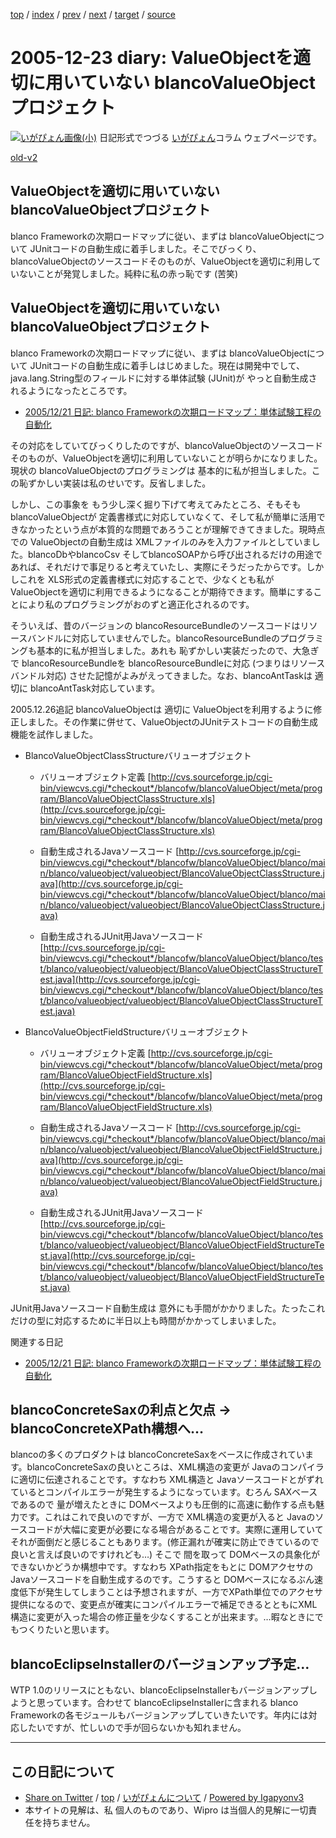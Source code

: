 [top](../index.html) 
 / [index](index.html) 
 / [prev](ig051221.html) 
 / [next](ig051227.html) 
 / [target](http://www.igapyon.jp/igapyon/diary/2005/ig051223.html) 
 / [source](https://github.com/igapyon/diary/blob/master/2005/ig051223.src.md) 

2005-12-23 diary: ValueObjectを適切に用いていない blancoValueObjectプロジェクト
=====================================================================================================
[![いがぴょん画像(小)](http://www.igapyon.jp/igapyon/diary/images/iga200306s.jpg "いがぴょん")](http://www.igapyon.jp/igapyon/diary/memo/memoigapyon.html) 日記形式でつづる [いがぴょん](http://www.igapyon.jp/igapyon/diary/memo/memoigapyon.html)コラム ウェブページです。

[old-v2](ig051223-orig.html)

## ValueObjectを適切に用いていない blancoValueObjectプロジェクト

blanco Frameworkの次期ロードマップに従い、まずは blancoValueObjectについて JUnitコードの自動生成に着手しました。そこでびっくり、blancoValueObjectのソースコードそのものが、ValueObjectを適切に利用していないことが発覚しました。純粋に私の赤っ恥です (苦笑)


## ValueObjectを適切に用いていない blancoValueObjectプロジェクト

blanco Frameworkの次期ロードマップに従い、まずは blancoValueObjectについて JUnitコードの自動生成に着手しはじめました。現在は開発中でして、java.lang.String型のフィールドに対する単体試験
(JUnit)が やっと自動生成されるようになったところです。

* [2005/12/21 日記: blanco Frameworkの次期ロードマップ：単体試験工程の自動化](ig051221.html)

その対応をしていてびっくりしたのですが、blancoValueObjectのソースコードそのものが、ValueObjectを適切に利用していないことが明らかになりました。現状の
blancoValueObjectのプログラミングは 基本的に私が担当しました。この恥ずかしい実装は私のせいです。反省しました。

しかし、この事象を もう少し深く掘り下げて考えてみたところ、そもそも blancoValueObjectが 定義書様式に対応していなくて、そして私が簡単に活用できなかったという点が本質的な問題であろうことが理解できてきました。現時点での
ValueObjectの自動生成は XMLファイルのみを入力ファイルとしていました。blancoDbやblancoCsv そしてblancoSOAPから呼び出されるだけの用途であれば、それだけで事足りると考えていたし、実際にそうだったからです。しかしこれを XLS形式の定義書様式に対応することで、少なくとも私が ValueObjectを適切に利用できるようになることが期待できます。簡単にすることにより私のプログラミングがおのずと適正化されるのです。

そういえば、昔のバージョンの blancoResourceBundleのソースコードはリソースバンドルに対応していませんでした。blancoResourceBundleのプログラミングも基本的に私が担当しました。あれも 恥ずかしい実装だったので、大急ぎで blancoResourceBundleを blancoResourceBundleに対応
(つまりはリソースバンドル対応) させた記憶がよみがえってきました。なお、blancoAntTaskは 適切に blancoAntTask対応しています。

2005.12.26追記 blancoValueObjectは 適切に ValueObjectを利用するように修正しました。その作業に併せて、ValueObjectのJUnitテストコードの自動生成機能を試作しました。

* BlancoValueObjectClassStructureバリューオブジェクト
  
  * バリューオブジェクト定義
    [http://cvs.sourceforge.jp/cgi-bin/viewcvs.cgi/*checkout*/blancofw/blancoValueObject/meta/program/BlancoValueObjectClassStructure.xls](http://cvs.sourceforge.jp/cgi-bin/viewcvs.cgi/*checkout*/blancofw/blancoValueObject/meta/program/BlancoValueObjectClassStructure.xls)
    
  * 自動生成されるJavaソースコード
    [http://cvs.sourceforge.jp/cgi-bin/viewcvs.cgi/*checkout*/blancofw/blancoValueObject/blanco/main/blanco/valueobject/valueobject/BlancoValueObjectClassStructure.java](http://cvs.sourceforge.jp/cgi-bin/viewcvs.cgi/*checkout*/blancofw/blancoValueObject/blanco/main/blanco/valueobject/valueobject/BlancoValueObjectClassStructure.java)
    
  * 自動生成されるJUnit用Javaソースコード
    [http://cvs.sourceforge.jp/cgi-bin/viewcvs.cgi/*checkout*/blancofw/blancoValueObject/blanco/test/blanco/valueobject/valueobject/BlancoValueObjectClassStructureTest.java](http://cvs.sourceforge.jp/cgi-bin/viewcvs.cgi/*checkout*/blancofw/blancoValueObject/blanco/test/blanco/valueobject/valueobject/BlancoValueObjectClassStructureTest.java)
  

  
* BlancoValueObjectFieldStructureバリューオブジェクト
  
  * バリューオブジェクト定義
    [http://cvs.sourceforge.jp/cgi-bin/viewcvs.cgi/*checkout*/blancofw/blancoValueObject/meta/program/BlancoValueObjectFieldStructure.xls](http://cvs.sourceforge.jp/cgi-bin/viewcvs.cgi/*checkout*/blancofw/blancoValueObject/meta/program/BlancoValueObjectFieldStructure.xls)
    
  * 自動生成されるJavaソースコード
    [http://cvs.sourceforge.jp/cgi-bin/viewcvs.cgi/*checkout*/blancofw/blancoValueObject/blanco/main/blanco/valueobject/valueobject/BlancoValueObjectFieldStructure.java](http://cvs.sourceforge.jp/cgi-bin/viewcvs.cgi/*checkout*/blancofw/blancoValueObject/blanco/main/blanco/valueobject/valueobject/BlancoValueObjectFieldStructure.java)
    
  * 自動生成されるJUnit用Javaソースコード
    [http://cvs.sourceforge.jp/cgi-bin/viewcvs.cgi/*checkout*/blancofw/blancoValueObject/blanco/test/blanco/valueobject/valueobject/BlancoValueObjectFieldStructureTest.java](http://cvs.sourceforge.jp/cgi-bin/viewcvs.cgi/*checkout*/blancofw/blancoValueObject/blanco/test/blanco/valueobject/valueobject/BlancoValueObjectFieldStructureTest.java)
  

JUnit用Javaソースコード自動生成は 意外にも手間がかかりました。たったこれだけの型に対応するために半日以上も時間がかかってしまいました。

関連する日記

* [2005/12/21 日記: blanco Frameworkの次期ロードマップ：単体試験工程の自動化](ig051221.html)

## blancoConcreteSaxの利点と欠点 → blancoConcreteXPath構想へ…

blancoの多くのプロダクトは blancoConcreteSaxをベースに作成されています。blancoConcreteSaxの良いところは、XML構造の変更が
Javaのコンパイラに適切に伝達されることです。すなわち XML構造と Javaソースコードとがずれているとコンパイルエラーが発生するようになっています。むろん
SAXベースであるので 量が増えたときに DOMベースよりも圧倒的に高速に動作する点も魅力です。これはこれで良いのですが、一方で XML構造の変更が入ると Javaのソースコードが大幅に変更が必要になる場合があることです。実際に運用していてそれが面倒だと感じることもあります。(修正漏れが確実に防止できているので 良いと言えば良いのですけれども…) そこで 間を取って DOMベースの具象化ができないかどうか構想中です。すなわち
XPath指定をもとに DOMアクセサのJavaソースコードを自動生成するのです。こうすると DOMベースになるぶん速度低下が発生してしまうことは予想されますが、一方でXPath単位でのアクセサ提供になるので、変更点が確実にコンパイルエラーで補足できるとともにXML構造に変更が入った場合の修正量を少なくすることが出来ます。…暇なときにでもつくりたいと思います。

## blancoEclipseInstallerのバージョンアップ予定…

WTP 1.0のリリースにともない、blancoEclipseInstallerもバージョンアップしようと思っています。合わせて blancoEclipseInstallerに含まれる
blanco Frameworkの各モジュールもバージョンアップしていきたいです。年内には対応したいですが、忙しいので手が回らないかも知れません。


----------------------------------------------------------------------------------------------------

## この日記について

* [Share on Twitter](https://twitter.com/intent/tweet?hashtags=igapyon%2Cdiary%2C%E3%81%84%E3%81%8C%E3%81%B4%E3%82%87%E3%82%93&text=ValueObject%E3%82%92%E9%81%A9%E5%88%87%E3%81%AB%E7%94%A8%E3%81%84%E3%81%A6%E3%81%84%E3%81%AA%E3%81%84+blancoValueObject%E3%83%97%E3%83%AD%E3%82%B8%E3%82%A7%E3%82%AF%E3%83%88&url=http%3A%2F%2Fwww.igapyon.jp%2Figapyon%2Fdiary%2F2005%2Fig051223.html) / [top](../index.html) / [いがぴょんについて](http://www.igapyon.jp/igapyon/diary/memo/memoigapyon.html) / [Powered by Igapyonv3](https://github.com/igapyon/igapyonv3)
* 本サイトの見解は、私 個人のものであり、Wipro は当個人的見解に一切責任を持ちません。 
